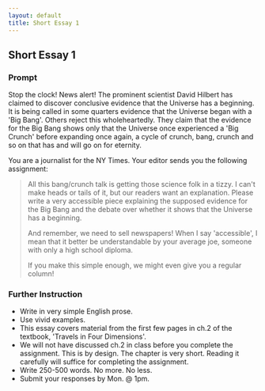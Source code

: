 ```yaml
---
layout: default
title: Short Essay 1
---
```


## Short Essay 1

### Prompt 

Stop the clock! News alert! The prominent scientist David Hilbert has claimed to discover conclusive evidence that the Universe has a beginning. It is being called in some quarters evidence that the Universe began with a 'Big Bang'. Others reject this wholeheartedly. They claim that the evidence for the Big Bang shows only that the Universe once experienced a 'Big Crunch' before expanding once again, a cycle of crunch, bang, crunch and so on that has and will go on for eternity.

You are a journalist for the NY Times. Your editor sends you the following assignment: 

> All this bang/crunch talk is getting those science folk in a tizzy. I can't make heads or tails of it, but our readers want an explanation. Please write a very accessible piece explaining the supposed evidence for the Big Bang and the debate over whether it shows that the Universe has a beginning. 
> 
> And remember, we need to sell newspapers! When I say 'accessible', I mean that it better be understandable by your average joe, someone with only a high school diploma.
> 
>  If you make this simple enough, we might even give you a regular column! 

 
### Further Instruction

+ Write in very simple English prose.  
+ Use vivid examples.
+ This essay covers material from the first few pages in ch.2 of the textbook, 'Travels in Four Dimensions'. 
+ We will not have discussed ch.2 in class before you complete the assignment. This is by design. The chapter is very short. Reading it carefully will suffice for completing the assignment.
+ Write 250-500 words. No more. No less. 
+ Submit your responses by Mon. @ 1pm.